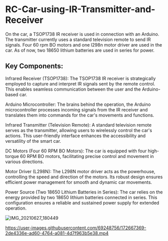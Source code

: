 # RC-Car-using-IR-Transmitter-and-Receiver

On the car, a TSOP1738 IR receiver is used in connection with an Arduino.
The transmitter currently uses a standard television remote to send IR signals.
Four 60 rpm BO motors and one l298n motor driver are used in the car.
As of now, two 18650 lithium batteries are used in series for power.

## Key Components:

Infrared Receiver (TSOP1738): The TSOP1738 IR receiver is strategically employed to capture and interpret IR signals sent by the remote control. This enables seamless communication between the user and the Arduino-based car.

Arduino Microcontroller: The brains behind the operation, the Arduino microcontroller processes incoming signals from the IR receiver and translates them into commands for the car's movements and functions.

Infrared Transmitter (Television Remote): A standard television remote serves as the transmitter, allowing users to wirelessly control the car's actions. This user-friendly interface enhances the accessibility and versatility of the smart car.

DC Motors (Four 60 RPM BO Motors): The car is equipped with four high-torque 60 RPM BO motors, facilitating precise control and movement in various directions.

Motor Driver (L298N): The L298N motor driver acts as the powerhouse, controlling the speed and direction of the motors. Its robust design ensures efficient power management for smooth and dynamic car movements.

Power Source (Two 18650 Lithium Batteries in Series): The car relies on the energy provided by two 18650 lithium batteries connected in series. This configuration ensures a reliable and sustained power supply for extended operation.


![IMG_20210627_180449](https://user-images.githubusercontent.com/69248756/172667082-1249f49f-9ed6-49a1-b3ce-03f74712c482.jpg)




https://user-images.githubusercontent.com/69248756/172667369-2de4336e-ad60-4764-a081-4d7f963b5e38.mp4

